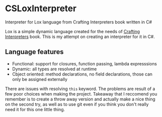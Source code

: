 # CSLoxInterpreter
 Interpreter for Lox language from Crafting Interpreters book written in C#
 
Lox is a simple dynamic language created for the needs of [Crafting Interpreters](http://craftinginterpreters.com) book. 
This is my attempt on creating an interpreter for it in C#.
## Language features
 - Functional: support for closures, function passing, lambda expresssions
 - Dynamic: all types are resolved at runtime
 - Cbject oriented: method declarations, no field declarations, those can only be assigned externally

There are issues with resolving `this` keyword. The problems are result of a few poor choices when making 
the project. Takeaway that I reccomend you remember is to create a throw away version and actually make a nice thing on
the second try, as well as to use git even if you think you don't really need it for this one little thing.